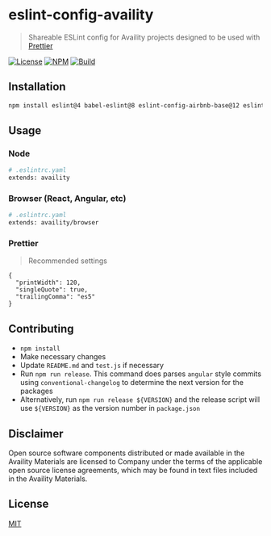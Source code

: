 # eslint-config-availity

> Shareable ESLint config for Availity projects designed to be used with [Prettier](https://github.com/prettier/prettier)

[![License](https://img.shields.io/badge/license-MIT-blue.svg?style=flat-square&label=license)](http://opensource.org/licenses/MIT)
[![NPM](http://img.shields.io/npm/v/eslint-config-availity.svg?style=flat-square&label=npm)](https://npmjs.org/package/eslint-config-availity)
[![Build](https://img.shields.io/travis/Availity/eslint-config-availity.svg?style=flat-square&label=build)](https://travis-ci.org/Availity/eslint-config-availity)

## Installation

```bash
npm install eslint@4 babel-eslint@8 eslint-config-airbnb-base@12 eslint-config-airbnb@16 eslint-config-prettier@2 eslint-config-availity eslint-plugin-react@7 eslint-plugin-promise@3 eslint-plugin-import@2 eslint-plugin-jsx-a11y@latest  --save-dev
```

## Usage

### Node

```bash
# .eslintrc.yaml
extends: availity
```

### Browser (React, Angular, etc)

```bash
# .eslintrc.yaml
extends: availity/browser
```

### Prettier

> Recommended settings

```
{
  "printWidth": 120,
  "singleQuote": true,
  "trailingComma": "es5"
}
```

## Contributing

*   `npm install`
*   Make necessary changes
*   Update `README.md` and `test.js` if necessary
*   Run `npm run release`. This command does parses `angular` style commits using `conventional-changelog` to determine the next version for the packages
*   Alternatively, run `npm run release ${VERSION}` and the release script will use `${VERSION}` as the version number in `package.json`

## Disclaimer

Open source software components distributed or made available in the Availity Materials are licensed to Company under the terms of the applicable open source license agreements, which may be found in text files included in the Availity Materials.

## License

[MIT](./LICENSE)
